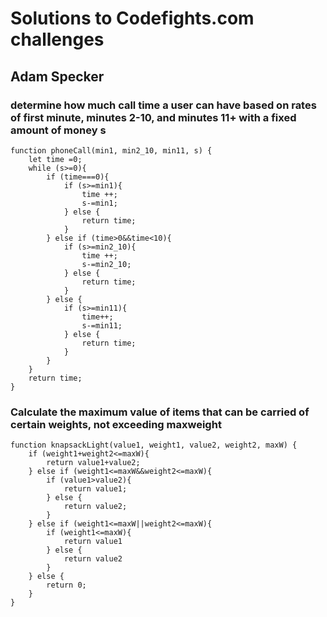 # Solutions to Codefights.com challenges
## Adam Specker

### determine how much call time a user can have based on rates of first minute, minutes 2-10, and minutes 11+ with a fixed amount of money s
```
function phoneCall(min1, min2_10, min11, s) {
	let time =0;
    while (s>=0){
        if (time===0){
            if (s>=min1){
                time ++;
                s-=min1;
            } else {
                return time;
            }
        } else if (time>0&&time<10){
            if (s>=min2_10){
                time ++;
                s-=min2_10;
            } else {
                return time;
            }
        } else {
            if (s>=min11){
                time++;
                s-=min11;
            } else {
                return time;
            }
        }
    }
    return time;
}
```
### Calculate the maximum value of items that can be carried of certain weights, not exceeding maxweight
```
function knapsackLight(value1, weight1, value2, weight2, maxW) {
    if (weight1+weight2<=maxW){
        return value1+value2;
    } else if (weight1<=maxW&&weight2<=maxW){
        if (value1>value2){
            return value1;
        } else {
            return value2;
        }
    } else if (weight1<=maxW||weight2<=maxW){
        if (weight1<=maxW){
            return value1
        } else {
            return value2
        }
    } else {
        return 0;
    }
}
```
